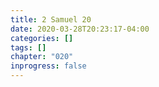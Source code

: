 ```yaml
---
title: 2 Samuel 20
date: 2020-03-28T20:23:17-04:00
categories: []
tags: []
chapter: "020"
inprogress: false
---
```


